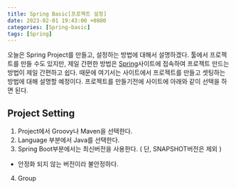 ```yaml
---
title: Spring Basic[프로젝트 설정]
date: 2023-02-01 19:43:00 +0800
categories: [Spring-basic]
tags: [Spring]
---
```

오늘은 Spring Project를 만들고, 설정하는 방법에 대해서 설명하겠다.
    툴에서 프로젝트를 만들 수도 있지만, 제일 간편한 방법은 [Spring](https://start.spring.io/)사이트에 접속하여 프로젝트 만드는 방법이 제일 간편하고 쉽다. 때문에 여기서는 사이트에서 프로젝트를 만들고 셋팅하는 방법에 대해 설명할 예정이다.
        프로젝트를 만들기전에 사이트에 아래와 같이 선택을 하면 된다.

## Project Setting
1. Project에서 Groovy나 Maven을 선택한다.
2. Language 부분에서 Java를 선택한다.
3. Spring Boot부분에서는 최신버전을 사용한다. ( 단, SNAPSHOT버전은 제외 )
- 안정화 되지 않는 버전이라 불안정하다.
4. Group 